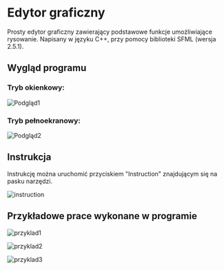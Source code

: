 # Edytor graficzny

Prosty edytor graficzny zawierający podstawowe funkcje umożliwiające rysowanie.
Napisany w języku C++, przy pomocy biblioteki SFML (wersja 2.5.1).

## Wygląd programu

### Tryb okienkowy:
![Podgląd1](example/podglad_maly.JPG)

### Tryb pełnoekranowy:
![Podgląd2](example/podglad_duzy.JPG)

## Instrukcja

Instrukcję można uruchomić przyciskiem "Instruction" znajdującym się na pasku narzędzi.

![instruction](instrukcja.png)

## Przykładowe prace wykonane w programie

![przyklad1](example/przyklad_1.png)

![przyklad2](example/przyklad_2.png)

![przyklad3](example/przyklad_3.png)
